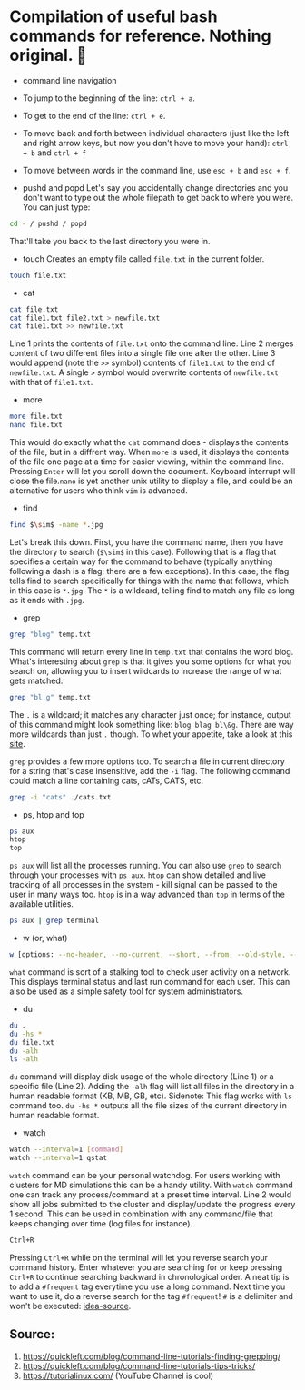 # Compilation of useful bash commands for reference. Nothing original. :punch:
* command line navigation
 * To jump to the beginning of the line: `ctrl + a`.
 * To get to the end of the line:  `ctrl + e`.
 * To move back and forth between individual characters (just like the left and right arrow keys, but now you don't have to move your hand): `ctrl + b` and `ctrl + f`
 * To move between words in the command line, use `esc + b` and `esc + f`. 

* pushd and popd 
Let's say you accidentally change directories and you don't want to type out the whole filepath to get back to where you were. You can just type:
```bash
cd - / pushd / popd
```
That'll take you back to the last directory you were in. 

* touch 
Creates an empty file called `file.txt` in the current folder. 
```bash
touch file.txt
```

* cat
```bash
cat file.txt
cat file1.txt file2.txt > newfile.txt
cat file1.txt >> newfile.txt
```
Line 1 prints the contents of `file.txt` onto the command line. Line 2 merges content of two different files into a single file one after the other. Line 3 would append (note the `>>` symbol) contents of `file1.txt` to the end of `newfile.txt`. A single `>` symbol would overwrite contents of `newfile.txt` with that of `file1.txt`.

* more 
```bash
more file.txt
nano file.txt
```
This would do exactly what the `cat` command does - displays the contents of the file, but in a diffrent way. When `more` is used, it displays the contents of the file one page at a time for easier viewing, within the command line. Pressing `Enter` will let you scroll down the document. Keyboard interrupt will close the file.`nano` is yet another unix utility to display a file, and could be an alternative for users who think `vim` is advanced. 

* find 
```bash
find $\sim$ -name *.jpg
```
Let's break this down. First, you have the command name, then you have the directory to search (`$\sim$` in this case). Following that is a flag that specifies a certain way for the command to behave (typically anything following a dash is a flag; there are a few exceptions). In this case, the flag tells find to search specifically for things with the name that follows, which in this case is `*.jpg`. The `*` is a wildcard, telling find to match any file as long as it ends with `.jpg`.

* grep
```bash
grep "blog" temp.txt
```
This command will return every line in `temp.txt` that contains the word blog. What's interesting about `grep` is that it gives you some options for what you search on, allowing you to insert wildcards to increase the range of what gets matched.

```bash
grep "bl.g" temp.txt
```
The `.` is a wildcard; it matches any character just once; for instance, output of this command might look something like:
`blog blag bl\&g`. There are way more wildcards than just `.` though. To whet your appetite, take a look at this [site](http://www.panix.com/~elflord/unix/grep.html).

`grep` provides a few more options too. To search a file in current directory for a string that's case insensitive, add the `-i` flag. The following command could match a line containing cats, cATs, CATS, etc.
```bash
grep -i "cats" ./cats.txt
```
* ps, htop and top
```bash
ps aux
htop
top
```
`ps aux` will list all the processes running. You can also use `grep` to search through your processes with `ps aux`. `htop` can show detailed and live tracking of all processes in the system - kill signal can be passed to the user in many ways too. `htop` is in a way advanced than `top` in terms of the available utilities.
```bash
ps aux | grep terminal
```
* w (or, what)
```bash
w [options: --no-header, --no-current, --short, --from, --old-style, --ip-addr]
```
`what` command is sort of a stalking tool to check user activity on a network. This displays terminal status and last run command for each user. This can also be used as a simple safety tool for system administrators. 

* du
```bash
du .
du -hs *
du file.txt
du -alh
ls -alh
```
`du` command will display disk usage of the whole directory (Line 1) or a specific file (Line 2). Adding the `-alh` flag will list all files in the directory in a human readable format (KB, MB, GB, etc). Sidenote: This flag works with `ls` command too. `du -hs *` outputs all the file sizes of the current directory in human readable format.

* watch
```bash
watch --interval=1 [command]
watch --interval=1 qstat
```
`watch` command can be your personal watchdog. For users working with clusters for MD simulations this can be a handy utility. With `watch` command one can track any process/command at a preset time interval.
Line 2 would show all jobs submitted to the cluster and display/update the progress every 1 second. This can be used in combination with any command/file that keeps changing over time (log files for instance).
```bash
Ctrl+R
```
Pressing `Ctrl+R` while on the terminal will let you reverse search your command history. Enter whatever you are searching for or keep pressing `Ctrl+R` to continue searching backward in chronological order. A neat tip is to add a `#frequent` tag everytime you use a long command. Next time you want to use it, do a reverse search for the tag `#frequent`! `#` is a delimiter and won't be executed: [idea-source](https://unix.stackexchange.com/a/166927).


## Source:
1) https://quickleft.com/blog/command-line-tutorials-finding-grepping/
2) https://quickleft.com/blog/command-line-tutorials-tips-tricks/
3) https://tutorialinux.com/ (YouTube Channel is cool)
